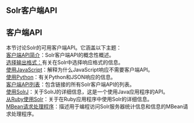 ## Solr客户端API 
## 客户端API
本节讨论Solr的可用客户端API。它涵盖以下主题：  
[客户端API简介](https://www.w3cschool.cn/solr_doc/solr_doc-sqfh2jru.html)：Solr客户端API的概念性概述。  
[选择输出格式：](https://www.w3cschool.cn/solr_doc/solr_doc-gt792jrw.html)有关在Solr中选择响应格式的信息。  
[使用JavaScript](https://www.w3cschool.cn/solr_doc/solr_doc-e9lg2js0.html)：解释为什么JavaScript响应不需要客户端API。  
[使用Python](https://www.w3cschool.cn/solr_doc/solr_doc-7kpw2jt1.html)：有关Python和JSON响应的信息。  
[客户端API列表](https://www.w3cschool.cn/solr_doc/solr_doc-cy9i2jrz.html)：包含链接的所有Solr客户端API的列表。  
[使用SolrJ](https://www.w3cschool.cn/solr_doc/solr_doc-1qrw2jt2.html)：关于SolrJ的详细信息，这是一个使用Java应用程序的API。  
[从Ruby使用Solr](https://www.w3cschool.cn/solr_doc/solr_doc-9h4b2jvs.html)：关于在Ruby应用程序中使用Solr的详细信息。  
[MBean请求处理程序](https://www.w3cschool.cn/solr_doc/solr_doc-nyug2ic9.html)：描述用于编程访问Solr服务器统计信息和信息的MBean请求处理程序。  
